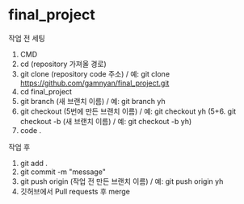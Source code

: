 # final_project

작업 전 세팅

1. CMD
2. cd (repository 가져올 경로)
3. git clone (repository code 주소) / 예: git clone https://github.com/gamnyan/final_project.git
4. cd final_project
5. git branch (새 브랜치 이름) / 예: git branch yh
6. git checkout (5번에 만든 브랜치 이름) / 예: git checkout yh
(5+6. git checkout -b (새 브랜치 이름) / 예: git checkout -b yh)
7. code .

작업 후

1. git add .
2. git commit -m "message"
3. git push origin (작업 전 만든 브랜치 이름) / 예: git push origin yh
4. 깃허브에서 Pull requests 후 merge
